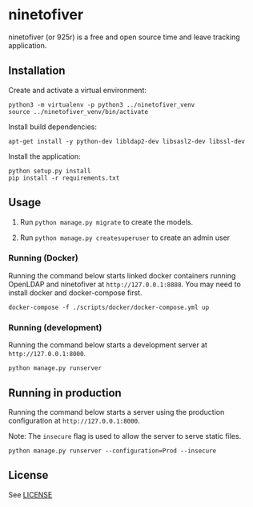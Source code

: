 ninetofiver
===========

ninetofiver (or 925r) is a free and open source time and leave tracking application.

## Installation

Create and activate a virtual environment:

```
python3 -m virtualenv -p python3 ../ninetofiver_venv
source ../ninetofiver_venv/bin/activate
```

Install build dependencies:

```
apt-get install -y python-dev libldap2-dev libsasl2-dev libssl-dev
```

Install the application:

```
python setup.py install
pip install -r requirements.txt
```

## Usage

1. Run `python manage.py migrate` to create the models.

2. Run `python manage.py createsuperuser` to create an admin user

### Running (Docker)

Running the command below starts linked docker containers
running OpenLDAP and ninetofiver at `http://127.0.0.1:8888`.
You may need to install docker and docker-compose first.

```
docker-compose -f ./scripts/docker/docker-compose.yml up
```

### Running (development)

Running the command below starts a development server at
`http://127.0.0.1:8000`.

```
python manage.py runserver
```

## Running in production

Running the command below starts a server using the production configuration
at `http://127.0.0.1:8000`.

Note: The `insecure` flag is used to allow the server to serve static files.

```
python manage.py runserver --configuration=Prod --insecure
```

## License

See [LICENSE](LICENSE)
